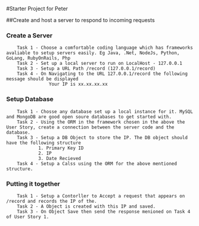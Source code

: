 #Starter Project for Peter


##Create and host a server to respond to incoming requests

### Create a Server
		Task 1 - Choose a comfortable coding language which has frameworks avaliable to setup servers easily. Eg Java, .Net, NodeJs, Python, GoLang, RubyOnRails, Php
		Task 2 - Set up a local server to run on LocalHost - 127.0.0.1
		Task 3 - Setup a URL Path /record (127.0.0.1/record)
		Task 4 - On Navigating to the URL 127.0.0.1/record the following message should be displayed
					Your IP is xx.xx.xx.xx

### Setup Database
		Task 1 - Chosse any database set up a local instance for it. MySQL and MongoDB are good open soure databases to get started with.
		Task 2 - Using the ORM in the framework chosen in the above the User Story, create a connection between the server code and the database.
		Task 3 - Setup a DB Object to store the IP. The DB object should have the following structure
				1. Primary Key ID
				2. IP
				3. Date Recieved
		Task 4 - Setup a Calss using the ORM for the above mentioned structure.
	
### Putting it together
		Task 1 - Setup a Contorller to Accept a request that appears on /record and records the IP of the.
		Task 2 - A Object is created with this IP and saved.
		Task 3 - On Object Save then send the response menioned on Task 4 of User Story 1.
